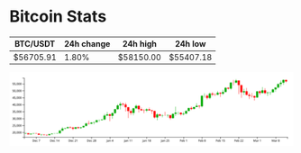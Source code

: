 # Bitcoin Stats

BTC/USDT|24h change|24h high|24h low|
|---|---|---|---|
|$56705.91|1.80%|$58150.00|$55407.18|

<img src="./chart.svg">
